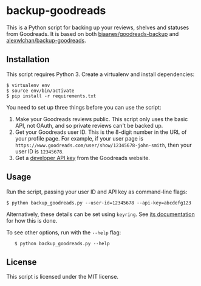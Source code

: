 # backup-goodreads

This is a Python script for backing up your reviews, shelves and statuses from 
Goodreads.
It is based on both 
[bjaanes/goodreads-backup](https://github.com/bjaanes/goodreads-backup) and 
[alexwlchan/backup-goodreads](https://github.com/alexwlchan/backup-goodreads).

## Installation

This script requires Python 3. Create a virtualenv and install dependencies:

```shell
$ virtualenv env
$ source env/bin/activate
$ pip install -r requirements.txt
```

You need to set up three things before you can use the script:

1.  Make your Goodreads reviews public. This script only uses the basic
    API, not OAuth, and so private reviews can't be backed up.
2.  Get your Goodreads user ID. This is the 8-digit number in the URL of
    your profile page. For example, if your user page is
    `https://www.goodreads.com/user/show/12345678-john-smith`, then your
    user ID is `12345678`.
3.  Get a [developer API key](https://www.goodreads.com/api/keys) from
    the Goodreads website.

## Usage

Run the script, passing your user ID and API key as command-line flags:

```shell
$ python backup_goodreads.py --user-id=12345678 --api-key=abcdefg123
```
Alternatively, these details can be set using `keyring`.
See [its documentation](https://pypi.org/project/keyring/#command-line-utility)
for how this is done.  

To see other options, run with the ``--help`` flag:

```shell
   $ python backup_goodreads.py --help
```

## License

This script is licensed under the MIT license.
